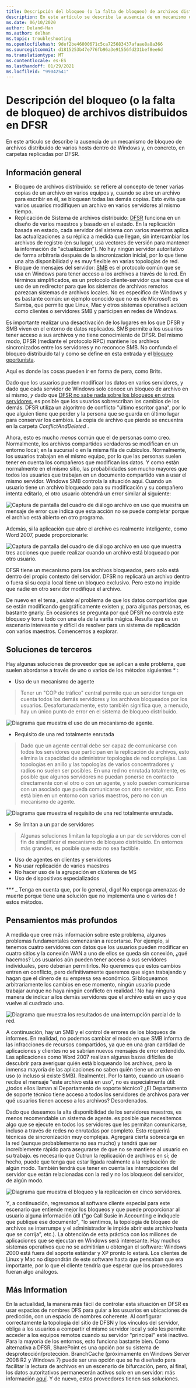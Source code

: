 ```yaml
---
title: Descripción del bloqueo (o la falta de bloqueo) de archivos distribuidos en DFSR
description: En este artículo se describe la ausencia de un mecanismo de bloqueo de archivos distribuido de varios hosts dentro de Windows y, en concreto, en carpetas replicadas por DFSR.
ms.date: 06/10/2020
author: Deland-Han
ms.author: delhan
ms.topic: troubleshooting
ms.openlocfilehash: 9def2be46000671c5ca725683437afaae8a8a366
ms.sourcegitcommit: d1815253b47e776fb96a3e91556fd231bef8ee6d
ms.translationtype: MT
ms.contentlocale: es-ES
ms.lasthandoff: 01/29/2021
ms.locfileid: "99042541"
---
```

# <a name="understanding-the-lack-of-distributed-file-locking-in-dfsr"></a>Descripción del bloqueo (o la falta de bloqueo) de archivos distribuidos en DFSR

En este artículo se describe la ausencia de un mecanismo de bloqueo de archivos distribuido de varios hosts dentro de Windows y, en concreto, en carpetas replicadas por DFSR.

## <a name="some-background"></a>Información general

  - Bloqueo de archivos distribuido: se refiere al concepto de tener varias copias de un archivo en varios equipos y, cuando se abre un archivo para escribir en él, se bloquean todas las demás copias. Esto evita que varios usuarios modifiquen un archivo en varios servidores al mismo tiempo.
  - Replicación de Sistema de archivos distribuido: [DFSR](/previous-versions/windows/desktop/dfsr/distributed-file-system-replication--dfsr-) funciona en un diseño de varios maestros y basado en el estado. En la replicación basada en estado, cada servidor del sistema con varios maestros aplica las actualizaciones a su réplica a medida que llegan, sin intercambiar los archivos de registro (en su lugar, usa vectores de versión para mantener la información de "actualización"). No hay ningún servidor autoritativo de forma arbitraria después de la sincronización inicial, por lo que tiene una alta disponibilidad y es muy flexible en varias topologías de red.
  - Bloque de mensajes del servidor: [SMB](/openspecs/windows_protocols/ms-smb/f210069c-7086-4dc2-885e-861d837df688) es el protocolo común que se usa en Windows para tener acceso a los archivos a través de la red. En términos simplificados, es un protocolo cliente-servidor que hace que el uso de un redirector para que los sistemas de archivos remotos parezcan sistemas de archivos locales. No es específico de Windows y es bastante común: un ejemplo conocido que no es de Microsoft es Samba, que permite que Linux, Mac y otros sistemas operativos actúen como clientes o servidores SMB y participen en redes de Windows.


Es importante realizar una desactivación de los lugares en los que DFSR y SMB viven en el entorno de datos replicados. SMB permite a los usuarios tener acceso a sus archivos y no tiene conocimiento de DFSR. Del mismo modo, DFSR (mediante el protocolo RPC) mantiene los archivos sincronizados entre los servidores y no reconoce SMB. No confunda el bloqueo distribuido tal y como se define en esta entrada y el [bloqueo oportunista](/windows/win32/fileio/opportunistic-locks).

Aquí es donde las cosas pueden ir en forma de pera, como Brits.

Dado que los usuarios pueden modificar los datos en varios servidores, y dado que cada servidor de Windows solo conoce un bloqueo de archivo en sí mismo, *y* dado que [DFSR no sabe nada sobre los bloqueos en otros servidores](/previous-versions/windows/it-pro/windows-server-2003/cc773238(v=ws.10)), es posible que los usuarios sobrescriban los cambios de los demás. DFSR utiliza un algoritmo de conflicto "último escritor gana", por lo que alguien tiene que perder y la persona que se guarda en último lugar para conservar los cambios. La copia de archivo que pierde se encuentra en la carpeta *ConflictAndDeleted* .

Ahora, esto es mucho *menos* común que el de personas como creo. Normalmente, los archivos compartidos verdaderos se modifican en un entorno local; en la sucursal o en la misma fila de cubículos. Normalmente, los usuarios trabajan en el mismo equipo, por lo que las personas suelen tener en cuenta los compañeros que modifican los datos. Y como están normalmente en el mismo sitio, las probabilidades son mucho mayores que todos los usuarios que trabajan en un documento compartido van a usar el mismo servidor. Windows SMB controla la situación aquí. Cuando un usuario tiene un archivo bloqueado para su modificación y su compañero intenta editarlo, el otro usuario obtendrá un error similar al siguiente:

![Captura de pantalla del cuadro de diálogo archivo en uso que muestra un mensaje de error que indica que esta acción no se puede completar porque el archivo está abierto en otro programa.](./media/understanding-the-lack-of-distributed-file-locking-in-dfsr/1.jpg)

Además, si la aplicación que abre el archivo es realmente inteligente, como Word 2007, puede proporcionarle:

![Captura de pantalla del cuadro de diálogo archivo en uso que muestra tres acciones que puede realizar cuando un archivo está bloqueado por otro usuario.](./media/understanding-the-lack-of-distributed-file-locking-in-dfsr/2.jpg)

DFSR tiene un mecanismo para los archivos bloqueados, pero solo está dentro del propio contexto del servidor. DFSR no replicará un archivo dentro o fuera si su copia local tiene un bloqueo exclusivo. Pero esto no impide que nadie en otro servidor modifique el archivo.

De nuevo en el tema *, existe el* problema de que los datos compartidos que se están modificando geográficamente existen y, para algunas personas, es bastante gnarly. En ocasiones se pregunta por qué DFSR no controla este bloqueo y toma todo con una ola de la varita mágica. Resulta que es un escenario interesante y difícil de resolver para un sistema de replicación con varios maestros. Comencemos a explorar.

## <a name="third-party-solutions"></a>Soluciones de terceros

Hay algunas soluciones de proveedor que se aplican a este problema, que suelen abordarse a través de uno o varios de los métodos siguientes \* :

  - Uso de un mecanismo de agente

> Tener un "COP de tráfico" central permite que un servidor tenga en cuenta todos los demás servidores y los archivos bloqueados por los usuarios. Desafortunadamente, esto también significa que, a menudo, hay un único punto de error en el sistema de bloqueo distribuido.

![Diagrama que muestra el uso de un mecanismo de agente.](./media/understanding-the-lack-of-distributed-file-locking-in-dfsr/3.png)

  - Requisito de una red totalmente enrutada

> Dado que un agente central debe ser capaz de comunicarse con todos los servidores que participan en la replicación de archivos, esto elimina la capacidad de administrar topologías de red complejas. Las topologías en anillo y las topologías de varios concentradores y radios no suelen ser posibles. En una red no enrutada totalmente, es posible que algunos servidores no puedan ponerse en contacto directamente con el otro o con un agente, y solo pueden comunicarse con un asociado que pueda comunicarse con otro servidor, etc. Esto está bien en un entorno con varios maestros, pero no con un mecanismo de agente.

![Diagrama que muestra el requisito de una red totalmente enrutada.](./media/understanding-the-lack-of-distributed-file-locking-in-dfsr/4.png)

  - Se limitan a un par de servidores

> Algunas soluciones limitan la topología a un par de servidores con el fin de simplificar el mecanismo de bloqueo distribuido. En entornos más grandes, es posible que esto no sea factible.

  - Uso de agentes en clientes y servidores
  - No usar replicación de varios maestros
  - No hacer uso de la agrupación en clústeres de MS
  - Uso de dispositivos especializados


***\** _ Tenga en cuenta que, por lo general, digo\! No exponga amenazas de muerte porque tiene una solución que no implementa uno o varios de \! estos métodos.

## <a name="deeper-thoughts"></a>Pensamientos más profundos

A medida que cree más información sobre este problema, algunos problemas fundamentales comenzarán a recortarse. Por ejemplo, si tenemos cuatro servidores con datos que los usuarios pueden modificar en cuatro sitios y la conexión WAN a uno de ellos se queda sin conexión, ¿qué hacemos? Los usuarios aún pueden tener acceso a sus servidores individuales, pero deberían permitirlos. No queremos que estos cambios entren en conflicto, pero definitivamente queremos que sigan trabajando y hagan que el dinero de su empresa sea económico. Si bloqueamos arbitrariamente los cambios en ese momento, ningún usuario puede trabajar aunque no haya ningún conflicto en realidad.\! No hay ninguna manera de indicar a los demás servidores que el archivo está en uso y que vuelve al cuadrado uno.

![Diagrama que muestra los resultados de una interrupción parcial de la red.](./media/understanding-the-lack-of-distributed-file-locking-in-dfsr/5.png)

A continuación, hay un SMB y el control de errores de los bloqueos de informes. En realidad, no podemos cambiar el modo en que SMB informa de las infracciones de recursos compartidos, ya que en una gran cantidad de aplicaciones y clientes no se sabrían nuevos mensajes de error extendido. Las aplicaciones como Word 2007 realizan algunas bazas difíciles de descubrir para averiguar quién está bloqueando los archivos, pero la inmensa mayoría de las aplicaciones no saben quién tiene un archivo en uso (o incluso si existe SMB). Realmente). Por lo tanto, cuando un usuario recibe el mensaje "este archivo está en uso", no es especialmente útil: ¿todos ellos llaman al Departamento de soporte técnico? ¿El Departamento de soporte técnico tiene acceso a todos los servidores de archivos para ver qué usuarios tienen acceso a los archivos? Desordenados.

Dado que deseamos la alta disponibilidad de los servidores maestros, es menos recomendable un sistema de agente. es posible que necesitemos algo que se ejecute en todos los servidores que les permitan comunicarse, incluso a través de redes no enrutadas por completo. Esto requerirá técnicas de sincronización muy complejas. Agregará cierta sobrecarga en la red (aunque probablemente no sea mucho) y tendrá que ser increíblemente rápido para asegurarse de que no se mantiene al usuario en su trabajo. es necesario que Outrun la replicación de archivos en sí; de hecho, puede que tenga que estar ligada realmente a la replicación de algún modo. También tendrá que tener en cuenta las interrupciones del servidor que están relacionadas con la red y no los bloqueos del servidor, de algún modo.

![Diagrama que muestra el bloqueo y la replicación en cinco servidores.](./media/understanding-the-lack-of-distributed-file-locking-in-dfsr/6.png)

Y, a continuación, regresamos al software cliente especial para este escenario que entiende mejor los bloqueos y que puede proporcionar al usuario alguna información útil ("go Call Susie in Accounting e indíquele que publique ese documento", "lo sentimos, la topología de bloqueo de archivos se interrumpe y el administrador le impide abrir este archivo hasta que se corrija", etc.). La obtención de esta práctica con los millones de aplicaciones que se ejecutan en Windows será interesante. Hay muchos sistemas operativos que no se admitirían u obtengan el software: Windows 2000 está fuera del soporte estándar y XP pronto lo estará. Los clientes de Linux y Mac no dispondrán de este software hasta que pensaban que era importante, por lo que el cliente tendría que esperar que los proveedores fueran algo análogos.

## <a name="more-inforamtion"></a>Más Information

En la actualidad, la manera más fácil de controlar esta situación en DFSR es usar espacios de nombres DFS para guiar a los usuarios en ubicaciones de predicción, con un espacio de nombres coherente. Al configurar correctamente la topología del sitio de DFSN y los vínculos del servidor, obliga a los usuarios a compartir el mismo servidor local y solo les permite acceder a los equipos remotos cuando su servidor "principal" esté inactivo. Para la mayoría de los entornos, esto funciona bastante bien. Como alternativa a DFSR, SharePoint es una opción por su sistema de desprotección/protección. BranchCache (próximamente en Windows Server 2008 R2 y Windows 7) puede ser una opción que se ha diseñado para facilitar la lectura de archivos en un escenario de bifurcación, pero, al final, los datos autoritativos permanecerán activos solo en un servidor: más información [aquí](/previous-versions/windows/it-pro/windows-server-2012-R2-and-2012/jj127252(v=ws.11)). Y de nuevo, estos proveedores tienen sus soluciones.

